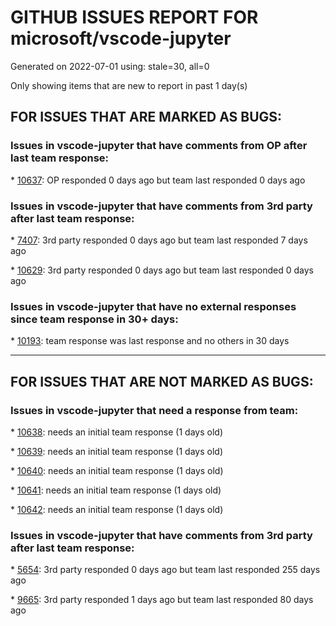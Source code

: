 
# GITHUB ISSUES REPORT FOR microsoft/vscode-jupyter


Generated on 2022-07-01 using: stale=30, all=0


Only showing items that are new to report in past 1 day(s)


## FOR ISSUES THAT ARE MARKED AS BUGS:


### Issues in vscode-jupyter that have comments from OP after last team response:


\* [10637](https://github.com/microsoft/vscode-jupyter/issues/10637 "Remote jupyterhub kernel fails to launch: &quot;waiting for kernel to be idle&quot;"): OP responded 0 days ago but team last responded 0 days ago

### Issues in vscode-jupyter that have comments from 3rd party after last team response:


\* [7407](https://github.com/microsoft/vscode-jupyter/issues/7407 "Fail to use catboost-widget in vscode-jupyter"): 3rd party responded 0 days ago but team last responded 7 days ago

\* [10629](https://github.com/microsoft/vscode-jupyter/issues/10629 "Failed to start the Kernel. "): 3rd party responded 0 days ago but team last responded 0 days ago

### Issues in vscode-jupyter that have no external responses since team response in 30+ days:


\* [10193](https://github.com/microsoft/vscode-jupyter/issues/10193 "What does connecting to &quot;None&quot; server do?"): team response was last response and no others in 30 days

---

## FOR ISSUES THAT ARE NOT MARKED AS BUGS:


### Issues in vscode-jupyter that need a response from team:


\* [10638](https://github.com/microsoft/vscode-jupyter/issues/10638 "Universal dependency installer (and universal debugger code evaluator)"): needs an initial team response (1 days old)

\* [10639](https://github.com/microsoft/vscode-jupyter/issues/10639 "Create a DebugEvaluator service"): needs an initial team response (1 days old)

\* [10640](https://github.com/microsoft/vscode-jupyter/issues/10640 "dataViewerDependencyService to derive the interpreter from the DebugEvaluator"): needs an initial team response (1 days old)

\* [10641](https://github.com/microsoft/vscode-jupyter/issues/10641 "Install Data Viewer dependencies using the DebuggerEvaluator"): needs an initial team response (1 days old)

\* [10642](https://github.com/microsoft/vscode-jupyter/issues/10642 "IInstaller to support IKernel and DebuggerEvaluator"): needs an initial team response (1 days old)

### Issues in vscode-jupyter that have comments from 3rd party after last team response:


\* [5654](https://github.com/microsoft/vscode-jupyter/issues/5654 "Kernel finished running cells notification"): 3rd party responded 0 days ago but team last responded 255 days ago

\* [9665](https://github.com/microsoft/vscode-jupyter/issues/9665 "DataFrame working in web extension"): 3rd party responded 1 days ago but team last responded 80 days ago

